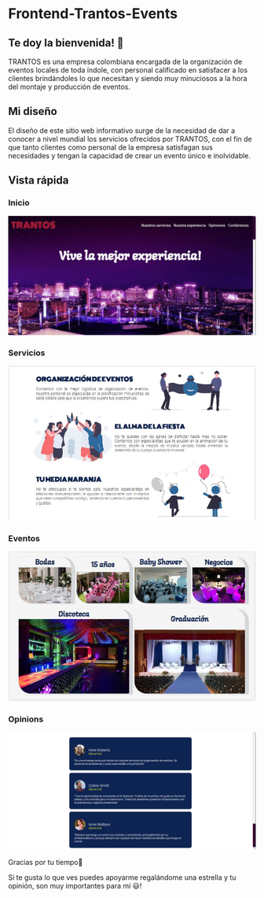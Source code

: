 # Frontend-Trantos-Events
## Te doy la bienvenida! 👋
TRANTOS es una empresa colombiana encargada de la organización de eventos locales de toda índole, con personal calificado en satisfacer a los clientes brindándoles lo que necesitan y siendo muy minuciosos a la hora del montaje y producción de eventos.

## Mi diseño
El diseño de este sitio web informativo surge de la necesidad de dar a conocer a nivel mundial los servicios ofrecidos por TRANTOS, con el fin de que tanto clientes como personal de la empresa satisfagan sus necesidades y tengan la capacidad de crear un evento único e inolvidable.

## Vista rápida
### Inicio
![Cabecera inicial de TRANTOS](./design/init.jpg)

### Servicios
![Vista de servicios que ofrecen](./design/services.jpg)

### Eventos
![Vista de eventos que ofrecen](./design/events.jpg)

### Opinions
![Vista de eventos que ofrecen](./design/opinions.jpg)

Gracias por tu tiempo🙂

Si te gusta lo que ves puedes apoyarme regalándome una estrella y tu opinión, son muy importantes para mí 😃!
